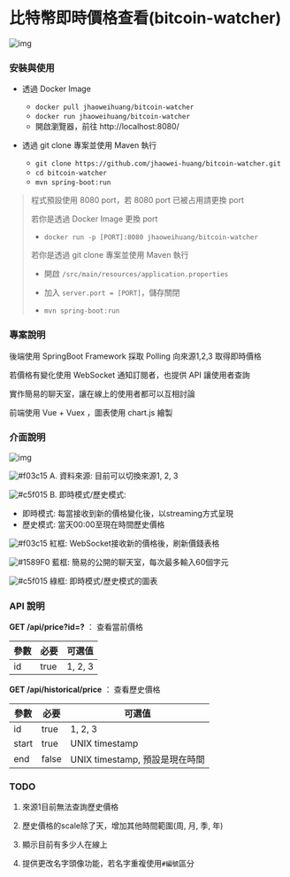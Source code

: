 # 比特幣即時價格查看(bitcoin-watcher)

![img](https://i.imgur.com/W5cuIBC.png)


### 安裝與使用

- 透過 Docker Image 
  - `docker pull jhaoweihuang/bitcoin-watcher`
  - `docker run jhaoweihuang/bitcoin-watcher`
  - 開啟瀏覽器，前往 http://localhost:8080/

- 透過 git clone 專案並使用 Maven 執行
  - `git clone https://github.com/jhaowei-huang/bitcoin-watcher.git` 
  - `cd bitcoin-watcher`
  - `mvn spring-boot:run`
  
>
> 程式預設使用 8080 port，若 8080 port 已被占用請更換 port
>
> 若你是透過 Docker Image 更換 port 
> 
> - `docker run -p [PORT]:8080 jhaoweihuang/bitcoin-watcher`
> 
> 若你是透過 git clone 專案並使用 Maven 執行
>
> - 開啟 `/src/main/resources/application.properties`
>
> - 加入 `server.port = [PORT]`，儲存關閉
>
> - `mvn spring-boot:run`

### 專案說明

後端使用 SpringBoot Framework 採取 Polling 向來源1,2,3 取得即時價格

若價格有變化使用 WebSocket 通知訂閱者，也提供 API 讓使用者查詢

實作簡易的聊天室，讓在線上的使用者都可以互相討論

前端使用 Vue + Vuex ，圖表使用 chart.js 繪製

### 介面說明

![img](https://i.imgur.com/j6cIs9J.png)

![#f03c15](https://placehold.it/15/f03c15/000000?text=+) A. 資料來源: 目前可以切換來源1, 2, 3

![#c5f015](https://placehold.it/15/c5f015/000000?text=+) B. 即時模式/歷史模式: 
  - 即時模式: 每當接收到新的價格變化後，以streaming方式呈現
  - 歷史模式: 當天00:00至現在時間歷史價格
  
![#f03c15](https://placehold.it/15/f03c15/000000?text=+) 紅框: WebSocket接收新的價格後，刷新價錢表格

![#1589F0](https://placehold.it/15/1589F0/000000?text=+) 藍框: 簡易的公開的聊天室，每次最多輸入60個字元

![#c5f015](https://placehold.it/15/c5f015/000000?text=+) 綠框: 即時模式/歷史模式的圖表

### API 說明

__GET /api/price?id=?__ ： 查看當前價格 

|參數|必要|可選值|
|----|----|----|
|id| true | 1, 2, 3|

__GET /api/historical/price__ ： 查看歷史價格

|參數|必要|可選值|
|----|----|----|
|id| true | 1, 2, 3|
|start| true | UNIX timestamp |
|end| false | UNIX timestamp, 預設是現在時間|

### TODO
1. 來源1目前無法查詢歷史價格

2. 歷史價格的scale除了天，增加其他時間範圍(周, 月, 季, 年)

3. 顯示目前有多少人在線上

4. 提供更改名字頭像功能，若名字重複使用`#編號`區分
